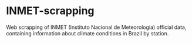 # INMET-scrapping
Web scrapping of INMET (Instituto Nacional de Meteorologia) official data, containing information about climate conditions in Brazil by station. 
